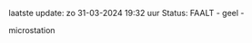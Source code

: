 laatste update: 
zo 31-03-2024 19:32   uur 
Status: FAALT - geel - 
<div class="service Y">microstation</div>